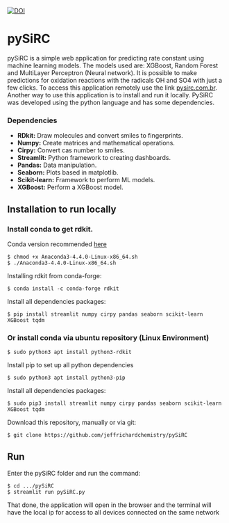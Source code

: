 [![DOI](https://zenodo.org/badge/290038246.svg)](https://zenodo.org/badge/latestdoi/290038246)

# pySiRC

pySiRC is a simple web application for predicting rate constant using machine learning models.
The models used are: XGBoost, Random Forest and MultiLayer Perceptron (Neural network). It is possible to make predictions for oxidation reactions with the radicals OH and SO4 with just a few clicks. To access this application remotely use the link [pysirc.com.br](http://pysirc.com.br/).
Another way to use this application is to install and run it locally. PySiRC was developed using the python language and has some dependencies.

### Dependencies
<ul>
<li><b>RDkit:</b> Draw molecules and convert smiles to fingerprints.</li>
<li><b>Numpy:</b> Create matrices and mathematical operations.</li>
<li><b>Cirpy:</b> Convert cas number to smiles.</li>
<li><b>Streamlit:</b> Python framework to creating dashboards.</li>
<li><b>Pandas:</b> Data manipulation.</li>
<li><b>Seaborn:</b> Plots based in matplotlib.</li>
<li><b>Scikit-learn:</b> Framework to perform ML models.</li>
<li><b>XGBoost:</b> Perform a XGBoost model.</li>
  
</ul>

## Installation to run locally

### Install conda to get rdkit.
Conda version recommended [here](https://repo.anaconda.com/archive/Anaconda3-4.4.0-Linux-x86_64.sh)
```
$ chmod +x Anaconda3-4.4.0-Linux-x86_64.sh
$ ./Anaconda3-4.4.0-Linux-x86_64.sh
```
Installing rdkit from conda-forge:
```
$ conda install -c conda-forge rdkit
```
Install all dependencies packages:
```
$ pip install streamlit numpy cirpy pandas seaborn scikit-learn XGBoost tqdm
```

### Or install conda via ubuntu repository (Linux Environment)
```
$ sudo python3 apt install python3-rdkit
```
Install pip to set up all python dependencies
```
$ sudo python3 apt install python3-pip
```
Install all dependencies packages:
```
$ sudo pip3 install streamlit numpy cirpy pandas seaborn scikit-learn XGBoost tqdm
```

Download this repository, manually or via git:
```
$ git clone https://github.com/jeffrichardchemistry/pySiRC
```

## Run
Enter the pySiRC folder and run the command:
```
$ cd .../pySiRC
$ streamlit run pySiRC.py
```
That done, the application will open in the browser and the terminal will have the
local ip for access to all devices connected on the same network


